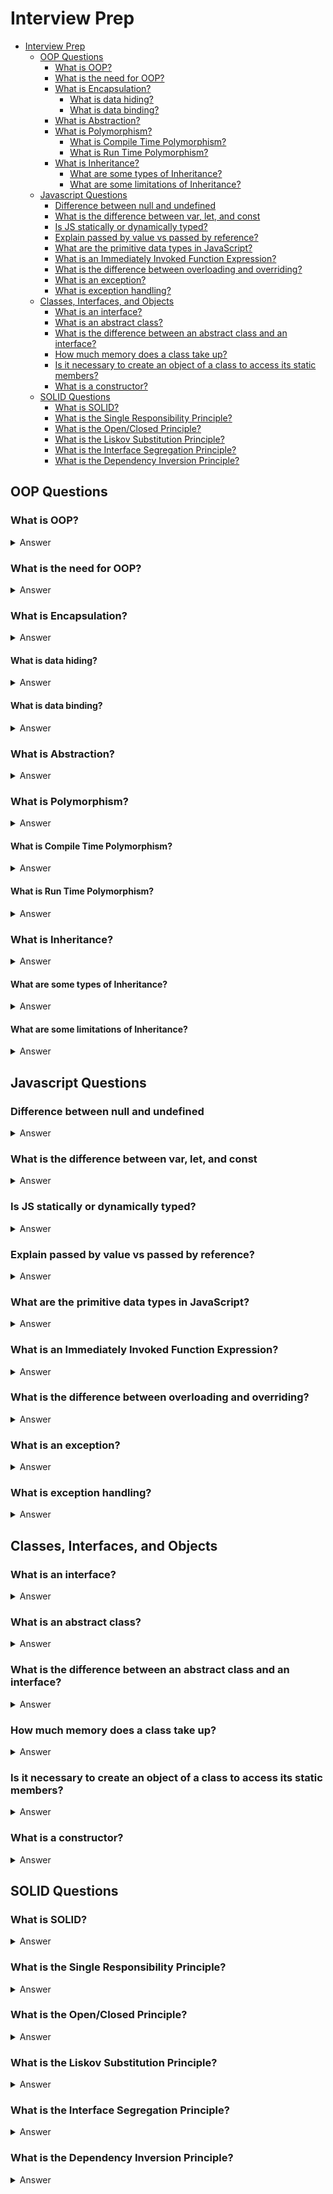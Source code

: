 # Interview Prep

- [Interview Prep](#interview-prep)
  - [OOP Questions](#oop-questions)
    - [What is OOP?](#what-is-oop)
    - [What is the need for OOP?](#what-is-the-need-for-oop)
    - [What is Encapsulation?](#what-is-encapsulation)
      - [What is data hiding?](#what-is-data-hiding)
      - [What is data binding?](#what-is-data-binding)
    - [What is Abstraction?](#what-is-abstraction)
    - [What is Polymorphism?](#what-is-polymorphism)
      - [What is Compile Time Polymorphism?](#what-is-compile-time-polymorphism)
      - [What is Run Time Polymorphism?](#what-is-run-time-polymorphism)
    - [What is Inheritance?](#what-is-inheritance)
      - [What are some types of Inheritance?](#what-are-some-types-of-inheritance)
      - [What are some limitations of Inheritance?](#what-are-some-limitations-of-inheritance)
  - [Javascript Questions](#javascript-questions)
    - [Difference between null and undefined](#difference-between-null-and-undefined)
    - [What is the difference between var, let, and const](#what-is-the-difference-between-var-let-and-const)
    - [Is JS statically or dynamically typed?](#is-js-statically-or-dynamically-typed)
    - [Explain passed by value vs passed by reference?](#explain-passed-by-value-vs-passed-by-reference)
    - [What are the primitive data types in JavaScript?](#what-are-the-primitive-data-types-in-javascript)
    - [What is an Immediately Invoked Function Expression?](#what-is-an-immediately-invoked-function-expression)
    - [What is the difference between overloading and overriding?](#what-is-the-difference-between-overloading-and-overriding)
    - [What is an exception?](#what-is-an-exception)
    - [What is exception handling?](#what-is-exception-handling)
  - [Classes, Interfaces, and Objects](#classes-interfaces-and-objects)
    - [What is an interface?](#what-is-an-interface)
    - [What is an abstract class?](#what-is-an-abstract-class)
    - [What is the difference between an abstract class and an interface?](#what-is-the-difference-between-an-abstract-class-and-an-interface)
    - [How much memory does a class take up?](#how-much-memory-does-a-class-take-up)
    - [Is it necessary to create an object of a class to access its static members?](#is-it-necessary-to-create-an-object-of-a-class-to-access-its-static-members)
    - [What is a constructor?](#what-is-a-constructor)
  - [SOLID Questions](#solid-questions)
    - [What is SOLID?](#what-is-solid)
    - [What is the Single Responsibility Principle?](#what-is-the-single-responsibility-principle)
    - [What is the Open/Closed Principle?](#what-is-the-openclosed-principle)
    - [What is the Liskov Substitution Principle?](#what-is-the-liskov-substitution-principle)
    - [What is the Interface Segregation Principle?](#what-is-the-interface-segregation-principle)
    - [What is the Dependency Inversion Principle?](#what-is-the-dependency-inversion-principle)

## OOP Questions

### What is OOP?

<details>

<summary>Answer</summary>

Object Oriented Programming is a programming paradigm designed for solving complex problems and models real world examples. OOP consists of 4 major principles: `Encapsulation`, `Abstraction`, `Polymorphism`, & `Inheritance`.

</details>

### What is the need for OOP?

<details>

<summary>Answer</summary>

OOP is needed to help solve complex problems, make the code more readable, and make the code more maintainable.

</details>

### What is Encapsulation?

<details>

<summary>Answer</summary>

Encapsulation is the OOP principle that hides the data inside of the object and only allows access with pre-defined methods.

Example:

    ```javascript
    class Person {
        private _name: string;
        private _age: number;

        constructor(name: string, age: number) {
            this.name = name;
            this.age = age;
        }

        getAge() {
            return this.age;
        }

        setAge(age) {
            this.age = age;
        }
    }
    ```

</details>

#### What is data hiding?

<details>

<summary>Answer</summary>

Data hiding is the process of hiding the data inside of an object so that it cannot be accessed directly. This is done to prevent the data from being changed in an unexpected way.

</details>

#### What is data binding?

<details>

<summary>Answer</summary>

Data binding is the process of connecting the data inside of an object to the object itself. This is done to ensure that the data is always up to date and accurate.

</details>

### What is Abstraction?

<details>

<summary>Answer</summary>

Abstraction is the OOP principle of hiding characteristics inside an object that a user does not need to know about, but can still utilize.

Example:

    ```javascript
    class Car {
        private _make: string;
        private _model: string;
        private _year: number;
        private _speed: number;

        constructor(make: string, model: string, year: number) {
            this.make = make;
            this.model = model;
            this.year = year;
            this.speed = 0;
        }

        accelerate() {
            this.speed += 10;
        }

        brake() {
            this.speed -= 10;
        }
    }
    ```

</details>

### What is Polymorphism?

<details>

<summary>Answer</summary>

Polymorphism is the OOP principle of having a parent class or interface pass a method to child classes that will and are capable of being changed. This allows the same method to be used in different ways from the same parent class.

Example:

    ```javascript
    interface Shape(){
        area(): number;
    }

    class Circle implements Shape {
        private _radius: number;

        constructor(radius: number) {
            this.radius = radius;
        }

        area(): number {
            return Math.PI * this.radius * this.radius;
        }
    }

    class Rectangle implements Shape {
        private _width: number;
        private _height: number;

        constructor(width: number, height: number) {
            this.width = width;
            this.height = height;
        }

        area(): number {
            return this.width * this.height;
        }
    }
    ```

</details>

#### What is Compile Time Polymorphism?

<details>

<summary>Answer</summary>

Compile Time Polymorphism is when the method is decided at compile time. This is also known as method overloading.

Example:

    ```javascript
    class Math {
        add(a: number, b: number): number {
            return a + b;
        }

        add(a: number, b: number, c: number): number {
            return a + b + c;
        }
    }
    ```

</details>

#### What is Run Time Polymorphism?

<details>

<summary>Answer</summary>

Run Time Polymorphism is when the method is decided at runtime. This is also known as method overriding.

Example:

    ```javascript
    class Animal {
        makeSound() {
            console.log('Animal makes sound');
        }
    }

    class Dog extends Animal {
        makeSound() {
            console.log('Dog barks');
        }
    }
    ```

</details>

### What is Inheritance?

<details>

<summary>Answer</summary>

Inheritance is the OOP Principle where a subclass inherits from a superclass and uses the methods from the class while adding more personal methods.

Example:

    ```javascript
    class baseSpotify {
        private _user: string;
        private _pass: string;
        protected _song: string;

        constructor(user: string, pass: string) {
            this._user = user;
            this._pass = pass;
            this._song = 'Song Name';
        }

        playSong() {
            console.log(`Now playing: ${this._song}`);
        }
    }

    class premiumSpotify extends baseSpotify {
        private _premium: boolean;

        constructor(user: string, pass: string, premium: boolean) {
            super(user, pass);
            this._premium = premium;
        }

        chooseSong(song: string) {
            if (this._premium) {
                this._song = song;
            }
        }
    }
    ```

</details>

#### What are some types of Inheritance?

<details>

<summary>Answer</summary>

Single Inheritance, Multiple Inheritance, Multilevel Inheritance, Hierarchical Inheritance, & Hybrid Inheritance

</details>

#### What are some limitations of Inheritance?

<details>

<summary>Answer</summary>

Takes more time to process, tight coupling, and can be difficult to maintain.

</details>

## Javascript Questions

### Difference between null and undefined

<details>

<summary>Answer</summary>

Undefined is when a variable has been declared but doesn't have a value. Null is an assignable value that represents no value.

</details>

### What is the difference between var, let, and const

<details>

<summary>Answer</summary>

The `var` keyword can be globally scoped or function scoped and is mutable. The `let` keyword is block scoped and is mutable. The `const` keyword is block scoped and is immutable.

</details>

### Is JS statically or dynamically typed?

<details>

<summary>Answer</summary>

JavaScript is dynamically typed. This means that the type of a variable is determined at runtime. TypeScript is statically typed.

</details>

### Explain passed by value vs passed by reference?

<details>

<summary>Answer</summary>

Passed by value is when a copy of the variable is passed to the function. Passed by reference is when the memory address of the variable is passed to the function.

Examples:

Passed by value:

    ```javascript
    let a = 5;

    function changeValue(val) {
        val = 10;
    }

    changeValue(a);

    console.log(a); // 5
    ```

Passed by reference:

    ```javascript
    let obj = { a: 5 };

    function changeValue(val) {
        val.a = 10;
    }

    changeValue(obj);

    console.log(obj.a); // 10
    ```

</details>

### What are the primitive data types in JavaScript?

<details>

<summary>Answer</summary>

`number`, `string`, `boolean`, `null`, `undefined`, & `symbol`

</details>

### What is an Immediately Invoked Function Expression?

<details>

<summary>Answer</summary>

An IIFE is a function that is executed immediately after it is created. It is a design pattern that is used to prevent polluting the global scope.

</details>

### What is the difference between overloading and overriding?

<details>

<summary>Answer</summary>

Overloading is when a method has the same name but different parameters. Overriding is when a method has the same name and parameters but different implementations.

Example:

Overloading:

    ```javascript
    class Math {
        add(a: number, b: number): number {
            return a + b;
        }

        add(a: number, b: number, c: number): number {
            return a + b + c;
        }
    }
    ```

Overriding:

    ```javascript
    class Animal {
        makeSound() {
            console.log('Animal makes sound');
        }
    }

    class Dog extends Animal {
        makeSound() {
            console.log('Dog barks');
        }
    }
    ```

</details>

### What is an exception?

<details>

<summary>Answer</summary>

An exception is a special event raised during runtime that brings the runtime to a halt. The reason for the exception can be anything from a logical error to a runtime error.

</details>

### What is exception handling?

<details>

<summary>Answer</summary>

The method used for identifying, catching, and responding to exceptions is called exception handling. It is used to prevent the program from crashing when an exception is raised. The most common method used for exception handling is the try-catch block.

</details>

## Classes, Interfaces, and Objects

### What is an interface?

<details>

<summary>Answer</summary>

An interface is a blueprint of a class that has abstract methods that are not given definitions. It is used to provide a contract for the class that implements it.

</details>

### What is an abstract class?

<details>

<summary>Answer</summary>

An abstract class is a special class that contains abstract methods. These abstract methods are only declared and not implemented. The significance of an abstract class is that it cannot be instantiated, and it must be inherited by another class.

</details>

### What is the difference between an abstract class and an interface?

<details>

<summary>Answer</summary>

When an interface is implemented, all methods must be defined. When an abstract class is inherited, generally all methods must be defined unless the subclass is also abstract. An abstract class can also have both abstract and non-abstract methods. Also, only one abstract class can be inherited, but multiple interfaces can be implemented.

</details>

### How much memory does a class take up?

<details>

<summary>Answer</summary>

A class does not take up any memory until an object is created from it. Once an object is created, the memory taken up by the class is the sum of the memory taken up by all the variables and methods in the class.

</details>

### Is it necessary to create an object of a class to access its static members?

<details>

<summary>Answer</summary>

No, it is not necessary to create an object of a class to access its static members. Static members can be accessed using the class name itself.

Example:

    ```javascript
    class Math {
        static add(a: number, b: number): number {
            return a + b;
        }
    }

    console.log(Math.add(5, 10));
    ```

</details>

### What is a constructor?

<details>

<summary>Answer</summary>

A constructor is a special method that is called when an object is created from a class. It is used to initialize the object's state.

Example:

    ```javascript
    class Person {
        private _name: string;
        private _age: number;

        constructor(name: string, age: number) {
            this.name = name;
            this.age = age;
        }
    }

    let person = new Person('Spencer', 23);
    ```

</details>

## SOLID Questions

### What is SOLID?

<details>

<summary>Answer</summary>

SOLID is a set of five principles that are designed to make software designs more understandable, flexible, and maintainable. The five principles are: `Single Responsibility Principle`, `Open/Closed Principle`, `Liskov Substitution Principle`, `Interface Segregation Principle`, & `Dependency Inversion Principle`.

</details>

### What is the Single Responsibility Principle?

<details>

<summary>Answer</summary>

The Single Responsibility Principle states that a class should have only one reason to change. This means that a class should only have one responsibility.

Example:

Bad:

    ```javascript
    class User {
        private _name: string;
        private _email: string;
        private _theme: string;
        private _textSize: number;

        constructor(name: string, email: string) {
            this.name = name;
            this.email = email;
            this.theme = 'light';
            this.textSize = 12;
        }

        changeName(name: string) {
            this.name = name;
        }

        changeEmail(email: string) {
            this.email = email;
        }

        changeTheme(theme: string) {
            this.theme = theme;
        }

        changeTextSize(size: number) {
            this.textSize = size;
        }
    }
    ```

Good:

    ```javascript
    class User {
        private _name: string;
        private _email: string;

        constructor(name: string, email: string) {
            this.name = name;
            this.email = email;
        }

        changeName(name: string) {
            this.name = name;
        }

        changeEmail(email: string) {
            this.email = email;
        }
    }

    class Settings {
        private _theme: string;
        private _textSize: number;

        constructor() {
            this.theme = 'light';
            this.textSize = 12;
        }

        changeTheme(theme: string) {
            this.theme = theme;
        }

        changeTextSize(size: number) {
            this.textSize = size;
        }
    }
    ```

</details>

### What is the Open/Closed Principle?

<details>

<summary>Answer</summary>

The Open/Closed Principle states that a class should be open for extension but closed for modification. This means that a class should be able to be extended without changing the existing code.

Example:

Bad:

    ```javascript
    class Math {
        add(a: number, b: number): number {
            return a + b;
        }

        subtract(a: number, b: number): number {
            return a - b;
        }

        multiply(a: number, b: number): number {
            return a * b;
        }

        divide(a: number, b: number): number {
            return a / b;
        }
    }
    ```

Good:

    ```javascript
    interface Math {
        calculate(a: number, b: number): number;
    }

    class Add implements Math {
        calculate(a: number, b: number): number {
            return a + b;
        }
    }

    class Subtract implements Math {
        calculate(a: number, b: number): number {
            return a - b;
        }
    }

    class Multiply implements Math {
        calculate(a: number, b: number): number {
            return a * b;
        }
    }

    class Divide implements Math {
        calculate(a: number, b: number): number {
            return a / b;
        }
    }
    ```

</details>

### What is the Liskov Substitution Principle?

<details>

<summary>Answer</summary>

The Liskov Substitution Principle states that objects of a superclass should be replaceable with objects of a subclass without affecting the correctness of the program.

Example:

Bad:

    ```javascript
    class Rectangle {
        private _width: number;
        private _height: number;

        constructor(width: number, height: number) {
            this.width = width;
            this.height = height;
        }

        setWidth(width: number) {
            this.width = width;
        }

        setHeight(height: number) {
            this.height = height;
        }

        getArea(): number {
            return this.width * this.height;
        }
    }

    class Square extends Rectangle {
        setWidth(width: number) {
            this.width = width;
            this.height = width;
        }

        setHeight(height: number) {
            this.width = height;
            this.height = height;
        }
    }
    ```

Good:

    ```javascript
    interface Shape {
        getArea(): number;
    }

    class Rectangle implements Shape {
        private _width: number;
        private _height: number;

        constructor(width: number, height: number) {
            this.width = width;
            this.height = height;
        }

        getArea(): number {
            return this.width * this.height;
        }
    }

    class Square implements Shape {
        private _side: number;

        constructor(side: number) {
            this.side = side;
        }

        getArea(): number {
            return this.side * this.side;
        }
    }
    ```

</details>

### What is the Interface Segregation Principle?

<details>

<summary>Answer</summary>

The Interface Segregation Principle states that a client should not be forced to implement an interface that it does not use. This means that interfaces should be broken down into smaller, more specific interfaces.

Example:

Bad:

    ```javascript
    interface Worker {
        work(): void;
        eat(): void;
        manage(): void;
    }

    class Engineer implements Worker {
        work() {
            console.log('Engineer is working');
        }

        eat() {
            console.log('Engineer is eating');
        }

        manage() {
            console.log('Engineer does not manage');
        }
    }

    class Manager implements Worker {
        work() {
            console.log('Manager is working');
        }

        eat() {
            console.log('Manager is eating');
        }

        manage() {
            console.log('Manager is managing engineers');
        }
    }
    ```

Good:

    ```javascript
    interface Worker {
        work(): void;
        eat(): void;
    }

    interface Manager {
        manage(): void;
    }

    class Engineer implements Worker {
        work() {
            console.log('Engineer is working');
        }

        eat() {
            console.log('Engineer is eating');
        }
    }

    class Manager implements Worker, Manager {
        work() {
            console.log('Manager is working');
        }

        eat() {
            console.log('Manager is eating');
        }

        manage() {
            console.log('Manager is managing engineers');
        }
    }
    ```

</details>

### What is the Dependency Inversion Principle?

<details>

<summary>Answer</summary>

The Dependency Inversion Principle states that high-level modules should not depend on low-level modules. Both should depend on abstractions. Abstractions should not depend on details. Details should depend on abstractions.

Example:

Bad:

    ```javascript
    class Database {
        save(data: any) {
            console.log('Data saved to database');
        }
    }

    class User {
        private _database: Database;

        constructor() {
            this.database = new Database();
        }

        saveData(data: any) {
            this.database.save(data);
        }
    }
    ```

Good:

    ```javascript
    interface Storage {
        save(data: any): void;
    }

    class Database implements Storage {
        save(data: any) {
            console.log('Data saved to database');
        }
    }

    class User {
        private _storage: Storage;

        constructor(storage: Storage) {
            this.storage = storage;
        }

        saveData(data: any) {
            this.storage.save(data);
        }
    }
    ```

</details>
